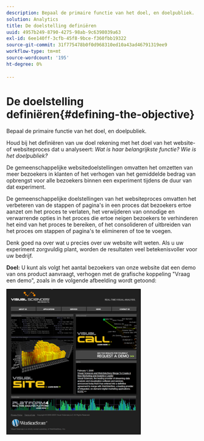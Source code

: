 ```yaml
---
description: Bepaal de primaire functie van het doel, en doelpubliek.
solution: Analytics
title: De doelstelling definiëren
uuid: 4957b249-8790-4275-98ab-9c6398039a63
exl-id: 6ee140ff-3cfb-45f8-9bce-f360fbb19322
source-git-commit: 31f775478b0f0d968310ed10a43ad46791319ee9
workflow-type: tm+mt
source-wordcount: '195'
ht-degree: 0%

---
```


# De doelstelling definiëren{#defining-the-objective}

Bepaal de primaire functie van het doel, en doelpubliek.

Houd bij het definiëren van uw doel rekening met het doel van het website- of websiteproces dat u analyseert: *Wat is haar belangrijkste functie? Wie is het doelpubliek?*

De gemeenschappelijke websitedoelstellingen omvatten het omzetten van meer bezoekers in klanten of het verhogen van het gemiddelde bedrag van opbrengst voor alle bezoekers binnen een experiment tijdens de duur van dat experiment.

De gemeenschappelijke doelstellingen van het websiteproces omvatten het verbeteren van de stappen of pagina&#39;s in een proces dat bezoekers ertoe aanzet om het proces te verlaten, het verwijderen van onnodige en verwarrende opties in het proces die ertoe neigen bezoekers te verhinderen het eind van het proces te bereiken, of het consolideren of uitbreiden van het proces om stappen of pagina&#39;s te elimineren of toe te voegen.

Denk goed na over wat u precies over uw website wilt weten. Als u uw experiment zorgvuldig plant, worden de resultaten veel betekenisvoller voor uw bedrijf.

**Doel:** U kunt als volgt het aantal bezoekers van onze website dat een demo van ons product aanvraagt, verhogen met de grafische koppeling &quot;Vraag een demo&quot;, zoals in de volgende afbeelding wordt getoond:

![](assets/ControlPage.png)
